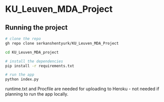 # KU_Leuven_MDA_Project

## Running the project

```bash
# clone the repo
gh repo clone serkanshentyurk/KU_Leuven_MDA_Project

cd KU_Leuven_MDA_project

# install the dependencies
pip install -r requirements.txt

# run the app
python index.py
```

runtime.txt and Procfile are needed for uploading to Heroku - not needed if planning to run the app locally.
